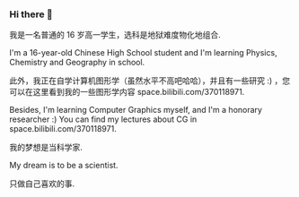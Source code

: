 ### Hi there 👋

我是一名普通的 16 岁高一学生，选科是地狱难度物化地组合.

I'm a 16-year-old Chinese High School student and I'm learning Physics, Chemistry and Geography in school.

此外，我正在自学计算机图形学（虽然水平不高吧哈哈），并且有一些研究 :) ，您可以在这里看到我的一些图形学内容 space.bilibili.com/370118971.

Besides, I'm learning Computer Graphics myself, and I'm a honorary researcher :)  You can find my lectures about CG in space.bilibili.com/370118971.

我的梦想是当科学家.

My dream is to be a scientist.

只做自己喜欢的事.
